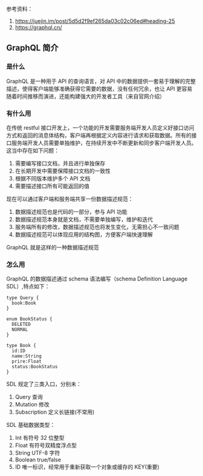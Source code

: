 参考资料：

1. https://juejin.im/post/5d5d2f9ef265da03c02c06ed#heading-25
2. https://graphql.cn/

## GraphQL 简介

### 是什么

GraphQL 是一种用于 API 的查询语言，对 API 中的数据提供一套易于理解的完整描述，使得客户端能够准确获得它需要的数据，没有任何冗余，也让 API 更容易随着时间推移而演进，还能构建强大的开发者工具（来自官网介绍）

### 有什么用

在传统 restful 接口开发上，一个功能的开发需要服务端开发人员定义好接口访问方式和返回的消息体结构，客户端再根据定义内容进行请求和获取数据。所有的接口服务端开发人员需要单独维护，在持续开发中不断更新和同步客户端开发人员。这当中存在如下问题：

1. 需要编写接口文档，并且进行单独保存
2. 在长期开发中需要保障接口文档的一致性
3. 根据不同版本维护多个 API 文档
4. 需要描述接口所有可能返回的值

现在可以通过客户端和服务端共享一份数据描述规范：

1. 数据描述规范也是代码的一部分，参与 API 功能
2. 数据描述规范本身就是文档，不需要单独编写，维护和迭代
3. 服务端所有的修改，数据描述规范也将发生变化，无需担心不一致问题
4. 数据描述规范可以体现应用的结构图，方便客户端快速理解

GraphQL 就是这样的一种数据描述规范

### 怎么用

GraphQL 的数据描述通过 schema 语法编写（schema Definition Language SDL）,特点如下：

```
type Query {
  book:Book
}

enum BookStatus {
  DELETED
  NORMAL
}

type Book {
  id:ID
  name:String
  prire:Float
  status:BookStatus
}
```

SDL 规定了三类入口，分别未：

1. Query 查询
2. Mutation 修改
3. Subscription 定义长链接(不常用)

SDL 基础数据类型：

1. Int 有符号 32 位整型
2. Float 有符号双精度浮点型
3. String UTF-8 字符
4. Boolean true/false
5. ID 唯一标识，经常用于重新获取一个对象或缓存的 KEY(重要)
